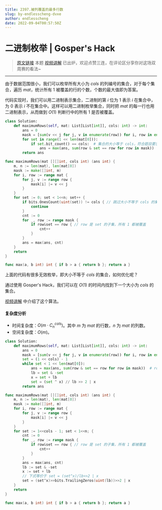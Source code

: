 ```yaml
---
title: 2397.被列覆盖的最多行数
slug: by-endlesscheng-dvxe
author: endlesscheng
date: 2022-09-04T00:57:50Z
---
```

# 二进制枚举 | Gosper's Hack
 
> [原文链接](https://leetcode.cn/problems/maximum-rows-covered-by-columns/solution/by-endlesscheng-dvxe)
本题 [视频讲解](https://www.bilibili.com/video/BV1na41137jv) 已出炉，欢迎点赞三连，在评论区分享你对这场双周赛的看法~

---

由于数据范围很小，我们可以枚举所有大小为 $\textit{cols}$ 的列编号的集合，对于每个集合，遍历 $\textit{mat}$，统计所有 $1$ 被覆盖的行的个数，个数的最大值即为答案。

代码实现时，我们可以用二进制表示集合，二进制的第 $i$ 位为 $1$ 表示 $i$ 在集合中，为 $0$ 表示 $i$ 不在集合中。这样可以用二进制枚举集合，同时把 $\textit{mat}$ 的每一行也用二进制表示，从而做到 $O(1)$ 判断行中的所有 $1$ 是否被覆盖。

```py [sol1-Python3]
class Solution:
    def maximumRows(self, mat: List[List[int]], cols: int) -> int:
        ans = 0
        mask = [sum(v << j for j, v in enumerate(row)) for i, row in enumerate(mat)]
        for set in range(1 << len(mat[0])):
            if set.bit_count() == cols:  # 集合的大小等于 cols，符合题目要求
                ans = max(ans, sum(row & set == row for row in mask))  # row & set = row 表示 row 是 set 的子集，所有 1 都被覆盖
        return ans
```

```go [sol1-Go]
func maximumRows(mat [][]int, cols int) (ans int) {
	m, n := len(mat), len(mat[0])
	mask := make([]int, m)
	for i, row := range mat {
		for j, v := range row {
			mask[i] |= v << j
		}
	}
	for set := 0; set < 1<<n; set++ {
		if bits.OnesCount(uint(set)) != cols { // 跳过大小不等于 cols 的集合
			continue
		}
		cnt := 0
		for _, row := range mask {
			if row&set == row { // row 是 set 的子集，所有 1 都被覆盖
				cnt++
			}
		}
		ans = max(ans, cnt)
	}
	return
}

func max(a, b int) int { if b > a { return b }; return a }
```

上面的代码有很多无效枚举，即大小不等于 $\textit{cols}$ 的集合，如何优化呢？

通过使用 Gosper's Hack，我们可以在 $O(1)$ 的时间内找到下一个大小为 $\textit{cols}$ 的集合。

[视频讲解](https://www.bilibili.com/video/BV1na41137jv) 中介绍了这个算法。

#### 复杂度分析

- 时间复杂度：$O(m\cdot C_{n}^{\textit{cols}})$。其中 $m$ 为 $\textit{mat}$ 的行数，$n$ 为 $\textit{mat}$ 的列数。
- 空间复杂度：$O(m)$。

```py [sol2-Python3]
class Solution:
    def maximumRows(self, mat: List[List[int]], cols: int) -> int:
        ans = 0
        mask = [sum(v << j for j, v in enumerate(row)) for i, row in enumerate(mat)]
        set = (1 << cols) - 1
        while set < 1 << len(mat[0]):
            ans = max(ans, sum(row & set == row for row in mask))  # row & set = row 表示 row 是 set 的子集，所有 1 都被覆盖
            lb = set & -set
            x = set + lb
            set = (set ^ x) // lb >> 2 | x
        return ans
```

```go [sol2-Go]
func maximumRows(mat [][]int, cols int) (ans int) {
	m, n := len(mat), len(mat[0])
	mask := make([]int, m)
	for i, row := range mat {
		for j, v := range row {
			mask[i] |= v << j
		}
	}
	for set := 1<<cols - 1; set < 1<<n; {
		cnt := 0
		for _, row := range mask {
			if row&set == row { // row 是 set 的子集，所有 1 都被覆盖
				cnt++
			}
		}
		ans = max(ans, cnt)
		lb := set & -set
		x := set + lb
		// 下式等价于 set = (set^x)/lb>>2 | x
		set = (set^x)>>bits.TrailingZeros(uint(lb))>>2 | x
	}
	return
}

func max(a, b int) int { if b > a { return b }; return a }
```

